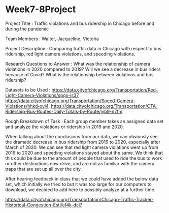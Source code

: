 # Week7-8Project
Project Title : Traffic violations and bus ridership in Chicago before and during the pandemic

Team Members : Walter, Jacqueline, Victoria

Project Description : Comparing traffic data in Chicago with respect to bus ridership, red light camera violations, and speeding violations.

Research Questions to Answer : What was the relationship of camera violations in 2020 compared to 2019? Will we see a decrease in bus riders because of Covid?
What is the relationship between violations and bus ridership?

Datasets to be Used : https://data.cityofchicago.org/Transportation/Red-Light-Camera-Violations/spqx-js37, https://data.cityofchicago.org/Transportation/Speed-Camera-Violations/hhkd-xvj4, https://data.cityofchicago.org/Transportation/CTA-Ridership-Bus-Routes-Daily-Totals-by-Route/jyb9-n7fm

Rough Breakdown of Task : Each group member takes an assigned data set and analyze the violations or ridership in 2019 and 2020.

When talking about the conclusions from our data, we can obviously see the dramatic decrease in bus ridership from 2019 to 2020, especially after March of 2020.  We can see that red light camera violations went up from 2019 to 2020 and speeding violations stayed about the same.  We think that this could be due to the amount of people that used to ride the bus to work or other destinations now drive, and are not as familiar with the camera traps that are set up all over the city.

After hearing feedback in class that we could have added the below data set, which initially we tried to but it was too large for our computers to download, we decided to add here to possibly analyze at a further time.

https://data.cityofchicago.org/Transportation/Chicago-Traffic-Tracker-Historical-Congestion-Esti/ef4k-dci7
